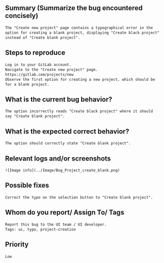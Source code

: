 
## Summary (Summarize the bug encountered concisely)

    The "Create new project" page contains a typographical error in the option for creating a blank project, displaying "Create black project" instead of "Create blank project".

## Steps to reproduce     

    Log in to your GitLab account.
    Navigate to the "Create new project" page. https://gitlab.com/projects/new
    Observe the first option for creating a new project, which should be for a blank project.

## What is the current bug behavior?

    The option incorrectly reads "Create black project" where it should say "Create blank project".

## What is the expected correct behavior?

    The option should correctly state "Create blank project".
     
## Relevant logs and/or screenshots

    ![Image info](../Image/Bug_Project_create_blank.png)

## Possible fixes

    Correct the typo on the selection button to "Create blank project".

## Whom do you report/ Assign To/ Tags

    Report this bug to the UI team / UI developer.
    Tags: ui, typo, project-creation

## Priority

    Low

      
